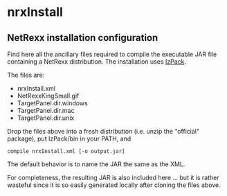 nrxInstall
==========

NetRexx installation configuration
----------------------------------

Find here all the ancillary files required to compile the executable JAR file containing a NetRexx distribution. The
installation uses [IzPack](http://izpack.org/).

The files are:
- nrxInstall.xml
- NetRexxKingSmall.gif
- TargetPanel.dir.windows
- TargetPanel.dir.mac
- TargetPanel.dir.unix

Drop the files above into a fresh distribution (i.e. unzip the "official" package), put IzPack/bin in your PATH, and
```
compile nrxInstall.xml [-o output.jar]
```
The default behavior is to name the JAR the same as the XML.

For completeness, the resulting JAR is also included here ... but it is rather wasteful since it is so easily generated
locally after cloning the files above.

